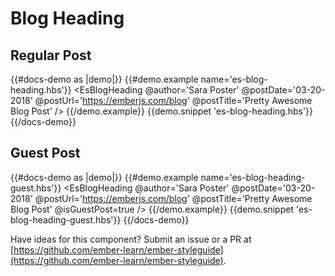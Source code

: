 # Blog Heading

## Regular Post

{{#docs-demo as |demo|}}
  {{#demo.example name='es-blog-heading.hbs'}}
    <EsBlogHeading
      @author='Sara Poster'
      @postDate='03-20-2018'
      @postUrl='https://emberjs.com/blog'
      @postTitle='Pretty Awesome Blog Post'
    />
  {{/demo.example}}
  {{demo.snippet 'es-blog-heading.hbs'}}
{{/docs-demo}}

## Guest Post

{{#docs-demo as |demo|}}
  {{#demo.example name='es-blog-heading-guest.hbs'}}
    <EsBlogHeading
      @author='Sara Poster'
      @postDate='03-20-2018'
      @postUrl='https://emberjs.com/blog'
      @postTitle='Pretty Awesome Blog Post'
      @isGuestPost=true
    />
  {{/demo.example}}
  {{demo.snippet 'es-blog-heading-guest.hbs'}}
{{/docs-demo}}

<aside role="note">

  Have ideas for this component? Submit an issue or a PR at [https://github.com/ember-learn/ember-styleguide](https://github.com/ember-learn/ember-styleguide).

</aside>